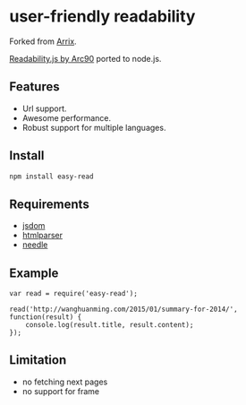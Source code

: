 # user-friendly readability
Forked from [Arrix](https://github.com/arrix/node-readability).

[Readability.js by Arc90](http://lab.arc90.com/experiments/readability/) ported to node.js.


## Features
- Url support.
- Awesome performance.
- Robust support for multiple languages.

## Install
```bash
npm install easy-read
```

## Requirements
* [jsdom](https://github.com/tmpvar/jsdom)
* [htmlparser](https://github.com/tautologistics/node-htmlparser)
* [needle](https://github.com/tomas/needle)

## Example

    var read = require('easy-read');
    
    read('http://wanghuanming.com/2015/01/summary-for-2014/', function(result) {
        console.log(result.title, result.content);
    });

## Limitation
* no fetching next pages
* no support for frame
